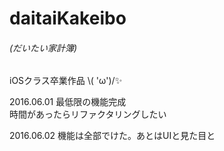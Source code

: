 # daitaiKakeibo
###### (だいたい家計簿)
iOSクラス卒業作品 \\( 'ω')/✨

2016.06.01 最低限の機能完成  
時間があったらリファクタリングしたい  
  
2016.06.02 機能は全部でけた。あとはUIと見た目と
